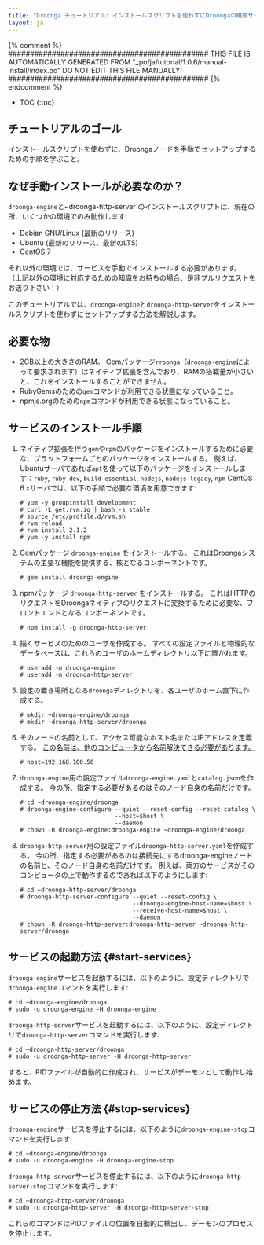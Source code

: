 ```yaml
---
title: "Droonga チュートリアル: インストールスクリプトを使わずにDroongaの構成サービスをセットアップする手順"
layout: ja
---
```


{% comment %}
##############################################
  THIS FILE IS AUTOMATICALLY GENERATED FROM
  "_po/ja/tutorial/1.0.6/manual-install/index.po"
  DO NOT EDIT THIS FILE MANUALLY!
##############################################
{% endcomment %}


* TOC
{:toc}

## チュートリアルのゴール

インストールスクリプトを使わずに、Droongaノードを手動でセットアップするための手順を学ぶこと。

## なぜ手動インストールが必要なのか？

`droonga-engine`と~droonga-http-server`のインストールスクリプトは、現在の所、いくつかの環境でのみ動作します:

 * Debian GNU/Linux (最新のリリース)
 * Ubuntu (最新のリリース、最新のLTS)
 * CentOS 7

それ以外の環境では、サービスを手動でインストールする必要があります。
（上記以外の環境に対応するための知識をお持ちの場合、是非プルリクエストをお送り下さい！）

このチュートリアルでは、`droonga-engine`と`droonga-http-server`をインストールスクリプトを使わずにセットアップする方法を解説します。

## 必要な物

 * 2GB以上の大きさのRAM。
   Gemパッケージ`rroonga`（`droonga-engine`によって要求されます）はネイティブ拡張を含んでおり、RAMの搭載量が小さいと、これをインストールすることができません。
 * RubyGemsのための`gem`コマンドが利用できる状態になっていること。
 * npmjs.orgのための`npm`コマンドが利用できる状態になっていること。

## サービスのインストール手順

 1. ネイティブ拡張を伴う`gem`や`npm`のパッケージをインストールするために必要な、プラットフォームごとのパッケージをインストールする。
    例えば、Ubuntuサーバであれば`apt`を使って以下のパッケージをインストールします：`ruby`, `ruby-dev`, `build-essential`, `nodejs`, `nodejs-legacy`, `npm` 
    CentOS 6.xサーバでは、以下の手順で必要な環境を用意できます:
    
        # yum -y groupinstall development
        # curl -L get.rvm.io | bash -s stable
        # source /etc/profile.d/rvm.sh
        # rvm reload
        # rvm install 2.1.2
        # yum -y install npm
    
 2. Gemパッケージ `droonga-engine` をインストールする。
    これはDroongaシステムの主要な機能を提供する、核となるコンポーネントです。
    
        # gem install droonga-engine
    
 3. npmパッケージ `droonga-http-server` をインストールする。
    これはHTTPのリクエストをDroongaネイティブのリクエストに変換するために必要な、フロントエンドとなるコンポーネントです。
    
        # npm install -g droonga-http-server
    
 4. 描くサービスのためのユーザを作成する。
    すべての設定ファイルと物理的なデータベースは、これらのユーザのホームディレクトリ以下に置かれます。
    
        # useradd -m droonga-engine
        # useradd -m droonga-http-server
    
 5. 設定の置き場所となる`droonga`ディレクトリを、各ユーザのホーム直下に作成する。
    
        # mkdir ~droonga-engine/droonga
        # mkdir ~droonga-http-server/droonga
    
 6. そのノードの名前として、アクセス可能なホスト名またはIPアドレスを定義する。
    [この名前は、他のコンピュータから名前解決できる必要があります。](../groonga/#accessible-host-name)
    
        # host=192.168.100.50
    
 7. `droonga-engine`用の設定ファイル`droonga-engine.yaml`と`catalog.json`を作成する。
    今の所、指定する必要があるのはそのノード自身の名前だけです。
    
        # cd ~droonga-engine/droonga
        # droonga-engine-configure --quiet --reset-config --reset-catalog \
                                   --host=$host \
                                   --daemon
        # chown -R droonga-engine:droonga-engine ~droonga-engine/droonga
    
 8. `droonga-http-server`用の設定ファイル`droonga-http-server.yaml`を作成する。
    今の所、指定する必要があるのは接続先にするdroonga-engineノードの名前と、そのノード自身の名前だけです。
    例えば、両方のサービスがそのコンピュータの上で動作するのであれば以下のようにします:
    
        # cd ~droonga-http-server/droonga
        # droonga-http-server-configure --quiet --reset-config \
                                        --droonga-engine-host-name=$host \
                                        --receive-host-name=$host \
                                        --daemon
        # chown -R droonga-http-server:droonga-http-server ~droonga-http-server/droonga

## サービスの起動方法 {#start-services}

`droonga-engine`サービスを起動するには、以下のように、設定ディレクトリで`droonga-engine`コマンドを実行します:

    # cd ~droonga-engine/droonga
    # sudo -u droonga-engine -H droonga-engine

`droonga-http-server`サービスを起動するには、以下のように、設定ディレクトリで`droonga-http-server`コマンドを実行します:

    # cd ~droonga-http-server/droonga
    # sudo -u droonga-http-server -H droonga-http-server

すると、PIDファイルが自動的に作成され、サービスがデーモンとして動作し始めます。

## サービスの停止方法 {#stop-services}

`droonga-engine`サービスを停止するには、以下のように`droonga-engine-stop`コマンドを実行します:

    # cd ~droonga-engine/droonga
    # sudo -u droonga-engine -H droonga-engine-stop

`droonga-http-server`サービスを停止するには、以下のように`droonga-http-server-stop`コマンドを実行します:

    # cd ~droonga-http-server/droonga
    # sudo -u droonga-http-server -H droonga-http-server-stop

これらのコマンドはPIDファイルの位置を自動的に検出し、デーモンのプロセスを停止します。

